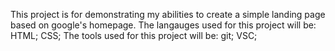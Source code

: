 This project is for demonstrating my abilities to create a simple landing page based on google's homepage.
The langauges used for this project will be: HTML; CSS;
The tools used for this project will be: git; VSC;